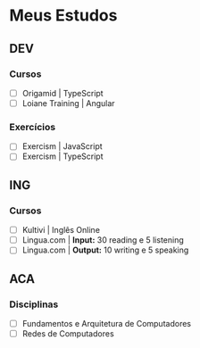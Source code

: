 # Meus Estudos

## DEV

### Cursos
- [ ] Origamid | TypeScript
- [ ] Loiane Training | Angular

### Exercícios
- [ ] Exercism | JavaScript
- [ ] Exercism | TypeScript

## ING

### Cursos
- [ ] Kultivi | Inglês Online
- [ ] Lingua.com | **Input:** 30 reading e 5 listening
- [ ] Lingua.com | **Output:** 10 writing e 5 speaking

## ACA

### Disciplinas 
- [ ] Fundamentos e Arquitetura de Computadores
- [ ] Redes de Computadores
